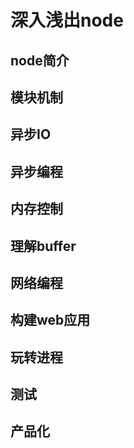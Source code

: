 # 深入浅出node

## node简介

## 模块机制

## 异步IO

## 异步编程

## 内存控制

## 理解buffer

## 网络编程

## 构建web应用

## 玩转进程

## 测试

## 产品化

